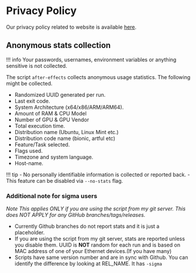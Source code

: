 # Privacy Policy
Our privacy policy related to website is available [here](https://prasadt.com/privacy-policy).

## Anonymous stats collection


 !!! info
    Your passwords, usernames, environment variables or anything sensitive is not collected.

The script `after-effects` collects anonymous usage statistics. The following might be collected.

- Randomized UUID generated per run.
- Last exit code.
- System Architecture (x64/x86/ARM/ARM64).
- Amount of RAM & CPU Model
- Number of GPU & GPU Vendor
- Total execution time.
- Distribution name (Ubuntu, Linux Mint etc.)
- Distribution code name (bionic, artful etc)
- Feature/Task selected.
- Flags used.
- Timezone and system language.
- Host-name.

!!! tip
    - No personally identifiable information is collected or reported back.
    - This feature can be disabled via `--no-stats` flag.


### Additional note for sigma users
*Note This applies ONLY if you are using the script from my git server. This does NOT APPLY for any GitHub branches/tags/releases.*

- Currently Github branches do not report stats and it is just a placeholder.
- If you are using the script from my git server, stats are reported unless you disable them. UUID is **NOT** random for each run and is based on MAC address of one of your Ethernet devices.(If you have many)
- Scripts have same version number and are in sync with Github. You can identify the difference by looking at REL_NAME. It has `-sigma`
